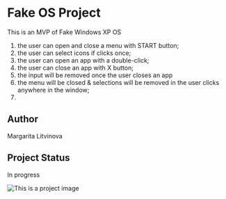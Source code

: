 # Fake OS Project

This is an MVP of Fake Windows XP OS

1. the user can open and close a menu with START button;
2. the user can select icons if clicks once;
3. the user can open an app with a double-click;
4. the user can close an app with X button;
5. the input will be removed once the user closes an app
6. the menu will be closed & selections will be removed in the user clicks anywhere in the window;
7.

## Author

Margarita Litvinova

## Project Status

In progress

![This is a project image](./assets/fake-os.png)